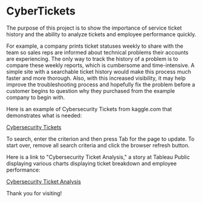 # CyberTickets

The purpose of this project is to show the importance of service ticket history and the ability to analyze tickets and employee performance quickly.

For example, a company prints ticket statuses weekly to share with the team so sales reps are informed about technical problems their accounts are experiencing.  The only way to track the history of a problem is to compare these weekly reports, which is cumbersome and time-intensive.  A simple site with a searchable ticket history would make this process much faster and more thorough.  Also, with this increased visibility, it may help improve the troubleshooting process and hopefully fix the problem before a customer begins to question why they purchased from the example company to begin with.  

Here is an example of Cybersecurity Tickets from kaggle.com that demonstrates what is needed:  

[Cybersecurity Tickets](https://mshideler.github.io/CyberTickets/)  

To search, enter the criterion and then press Tab for the page to update.  To start over, remove all search criteria and click the browser refresh button.

Here is a link to "Cybersecurity Ticket Analysis," a story at Tableau Public displaying various charts displaying ticket breakdown and employee performance:  

[Cybersecurity Ticket Analysis](https://public.tableau.com/app/profile/marisa.shideler/viz/CyberTickets/CybersecurityStory?publish=yes)


Thank you for visiting!